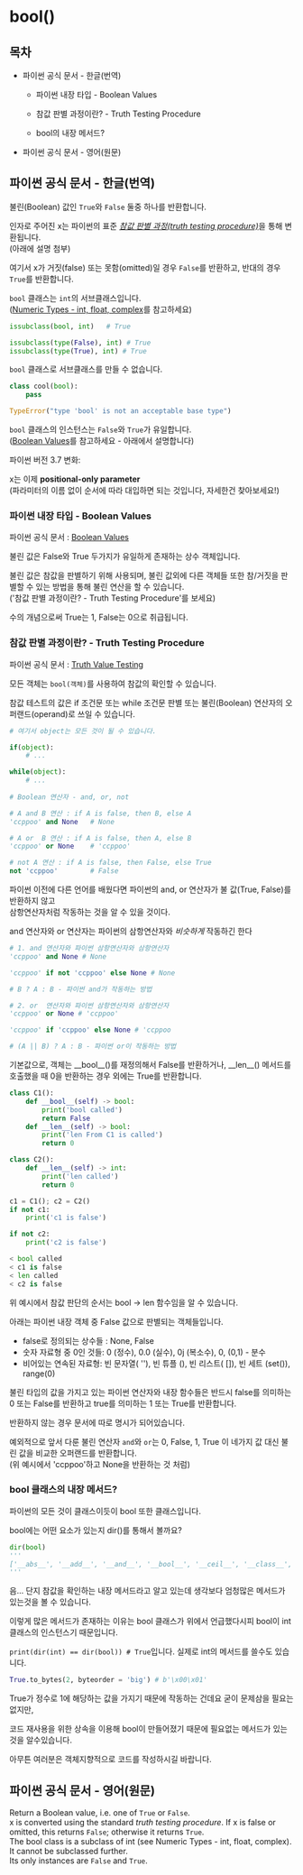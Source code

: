 # bool()

## 목차

* 파이썬 공식 문서 - 한글(번역)
        
    * 파이썬 내장 타입 - Boolean Values
    
    * 참값 판별 과정이란? - Truth Testing Procedure

    * bool의 내장 메서드?

* 파이썬 공식 문서 - 영어(원문)

## 파이썬 공식 문서 - 한글(번역)

불린(Boolean) 값인 `True`와 `False` 둘중 하나를 반환합니다.

인자로 주어진 x는 파이썬의 표준 [*참값 판별 과정(truth testing procedure)*](https://docs.python.org/3/library/stdtypes.html#truth-value-testing)을 통해 변환됩니다.<br>
(아래에 설명 첨부)

여기서 x가 거짓(false) 또는  못함(omitted)일 경우 `False`를 반환하고, 반대의 경우 `True`를 반환합니다.

`bool` 클래스는 `int`의 서브클래스입니다.<br>
([Numeric Types - int, float, complex](https://docs.python.org/3/library/stdtypes.html#typesnumeric)를 참고하세요)

```python
issubclass(bool, int)   # True

issubclass(type(False), int) # True
issubclass(type(True), int) # True
```

`bool` 클래스로 서브클래스를 만들 수 없습니다.

```python
class cool(bool):
    pass

TypeError("type 'bool' is not an acceptable base type")
```

`bool` 클래스의 인스턴스는 `False`와 `True`가 유일합니다.<br>
([Boolean Values](https://docs.python.org/3/library/stdtypes.html#bltin-boolean-values)를 참고하세요 - 아래에서 설명합니다)

파이썬 버전 3.7 변화:

x는 이제 **positional-only parameter**<br>
(파라미터의 이름 없이 순서에 따라 대입하면 되는 것입니다, 자세한건 찾아보세요!)

### 파이썬 내장 타입 - Boolean Values

파이썬 공식 문서 : [Boolean Values](https://docs.python.org/3/library/stdtypes.html#bltin-boolean-values)

불린 값은 False와 True 두가지가 유일하게 존재하는 상수 객체입니다.

불린 값은 참값을 판별하기 위해 사용되며, 불린 값외에 다른 객체들 또한 참/거짓을 판별할 수 있는 방법을 통해 불린 연산을 할 수 있습니다.<br>
('참값 판별 과정이란? - Truth Testing Procedure'를 보세요)

수의 개념으로써 True는 1, False는 0으로 취급됩니다.

### 참값 판별 과정이란? - Truth Testing Procedure

파이썬 공식 문서 : [Truth Value Testing](https://docs.python.org/3/library/stdtypes.html#truth-value-testing)

모든 객체는 `bool(객체)`를 사용하여 참값의 확인할 수 있습니다.

참값 테스트의 값은 if 조건문 또는 while 조건문 판별 또는 불린(Boolean) 연산자의 오퍼랜드(operand)로 쓰일 수 있습니다.

```python
# 여기서 object는 모든 것이 될 수 있습니다.

if(object):
    # ...

while(object):
    # ...
    
# Boolean 연산자 - and, or, not

# A and B 연산 : if A is false, then B, else A
'ccppoo' and None   # None

# A or  B 연산 : if A is false, then A, else B
'ccppoo' or None    # 'ccppoo'

# not A 연산 : if A is false, then False, else True
not 'ccppoo'        # False
```

파이썬 이전에 다른 언어를 배웠다면 파이썬의 and, or 연산자가 불 값(True, False)를 반환하지 않고<br>
삼항연산자처럼 작동하는 것을 알 수 있을 것이다.

and 연산자와 or 연산자는 파이썬의 삼항연산자와 *비슷하게* 작동하긴 한다

```python
# 1. and 연산자와 파이썬 삼항연산자와 삼항연산자
'ccppoo' and None # None

'ccppoo' if not 'ccppoo' else None # None

# B ? A : B - 파이썬 and가 작동하는 방법

# 2. or  연산자와 파이썬 삼항연산자와 삼항연산자
'ccppoo' or None # 'ccppoo'

'ccppoo' if 'ccppoo' else None # 'ccppoo

# (A || B) ? A : B - 파이썬 or이 작동하는 방법
```

기본값으로, 객체는 \_\_bool\_\_()를 재정의해서 False를 반환하거나, \_\_len\_\_() 메서드를 호출했을 때 0을 반환하는 경우 외에는 True를 반환합니다.

```python
class C1():
    def __bool__(self) -> bool:
        print('bool called')
        return False
    def __len__(self) -> bool:
        print('len From C1 is called')
        return 0

class C2():
    def __len__(self) -> int:
        print('len called')
        return 0

c1 = C1(); c2 = C2()
if not c1:
    print('c1 is false')

if not c2:
    print('c2 is false')

< bool called
< c1 is false
< len called
< c2 is false
```

위 예시에서 참값 판단의 순서는 bool -> len 함수임을 알 수 있습니다.

아래는 파이썬 내장 객체 중 False 값으로 판별되는 객체들입니다.

* false로 정의되는 상수들 : None, False
* 숫자 자료형 중 0인 것들: 0 (정수), 0.0 (실수), 0j (복소수), 0, (0,1) - 분수
* 비어있는 연속된 자료형: 빈 문자열( ''), 빈 튜플 (), 빈 리스트( []), 빈 세트 (set()), range(0)

불린 타입의 값을 가지고 있는 파이썬 연산자와 내장 함수들은 반드시 false를 의미하는 0 또는 False를 반환하고 true를 의미하는 1 또는 True를 반환합니다.

반환하지 않는 경우 문서에 따로 명시가 되어있습니다.

예외적으로 앞서 다룬 불린 연산자 `and`와 `or`는 0, False, 1, True 이 네가지 값 대신 불린 값을 비교한 오퍼랜드를 반환합니다.<br>
(위 예시에서 'ccppoo'하고 None을 반환하는 것 처럼)

### bool 클래스의 내장 메서드?

파이썬의 모든 것이 클래스이듯이 bool 또한 클래스입니다.

bool에는 어떤 요소가 있는지 dir()를 통해서 볼까요?

```python
dir(bool)
'''
['__abs__', '__add__', '__and__', '__bool__', '__ceil__', '__class__', '__delattr__', '__dir__', '__divmod__', '__doc__', '__eq__', '__float__', '__floor__', '__floordiv__', '__format__', '__ge__', '__getattribute__', '__getnewargs__', '__gt__', '__hash__', '__index__', '__init__', '__init_subclass__', '__int__', '__invert__', '__le__', '__lshift__', '__lt__', '__mod__', '__mul__', '__ne__', '__neg__', '__new__', '__or__', '__pos__', '__pow__', '__radd__', '__rand__', '__rdivmod__', '__reduce__', '__reduce_ex__', '__repr__', '__rfloordiv__', '__rlshift__', '__rmod__', '__rmul__', '__ror__', '__round__', '__rpow__', '__rrshift__', '__rshift__', '__rsub__', '__rtruediv__', '__rxor__', '__setattr__', '__sizeof__', '__str__', '__sub__', '__subclasshook__', '__truediv__', '__trunc__', '__xor__', 'bit_length', 'conjugate', 'denominator', 'from_bytes', 'imag', 'numerator', 'real', 'to_bytes']
'''
```

음... 단지 참값을 확인하는 내장 메서드라고 알고 있는데 생각보다 엄청많은 메서드가 있는것을 볼 수 있습니다.

이렇게 많은 메서드가 존재하는 이유는 bool 클래스가 위에서 언급했다시피 bool이 int 클래스의 인스턴스기 때문입니다.

`print(dir(int) == dir(bool)) # True`입니다. 실제로 int의 메서드를 쓸수도 있습니다.

```python
True.to_bytes(2, byteorder = 'big') # b'\x00\x01'
```

True가 정수로 1에 해당하는 값을 가지기 때문에 작동하는 건데요 굳이 문제삼을 필요는 없지만,

코드 재사용을 위한 상속을 이용해 bool이 만들어졌기 때문에 필요없는 메서드가 있는것을 알수있습니다.

아무튼 여러분은 객체지향적으로 코드를 작성하시길 바랍니다.

## 파이썬 공식 문서 - 영어(원문)

Return a Boolean value, i.e. one of `True` or `False`.<br>
x is converted using the standard *truth testing procedure*. If x is false or omitted, this returns `False`; otherwise it returns `True`.<br>
The bool class is a subclass of int (see Numeric Types - int, float, complex).<br>
It cannot be subclassed further.<br>
Its only instances are `False` and `True`.